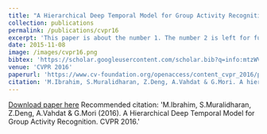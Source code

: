 ```yaml
---
title: "A Hierarchical Deep Temporal Model for Group Activity Recognition"
collection: publications
permalink: /publications/cvpr16
excerpt: 'This paper is about the number 1. The number 2 is left for future work.'
date: 2015-11-08
image: /images/cvpr16.png
bibtex: 'https://scholar.googleusercontent.com/scholar.bib?q=info:mtzWVEMOsegJ:scholar.google.com/&output=citation&scisig=AAGBfm0AAAAAXN3OwUUU00Pzk2Nzt72Qg39gQhZCxjzJ&scisf=4&ct=citation&cd=-1&hl=en'
venue: 'CVPR 2016'
paperurl: 'https://www.cv-foundation.org/openaccess/content_cvpr_2016/papers/Ibrahim_A_Hierarchical_Deep_CVPR_2016_paper.pdf'
citation: 'M.Ibrahim, S.Muralidharan, Z.Deng, A.Vahdat & G.Mori. A hierarchical deep temporal model for group activity recognition. CVPR 2016.'
---
```


[Download paper here](https://www.cv-foundation.org/openaccess/content_cvpr_2016/papers/Ibrahim_A_Hierarchical_Deep_CVPR_2016_paper.pdf)
Recommended citation: 'M.Ibrahim, S.Muralidharan, Z.Deng, A.Vahdat & G.Mori (2016). A Hierarchical Deep Temporal Model for Group Activity Recognition. CVPR 2016.'
